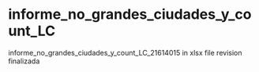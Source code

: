 # informe_no_grandes_ciudades_y_count_LC
informe_no_grandes_ciudades_y_count_LC_21614015 in xlsx file
revision finalizada
